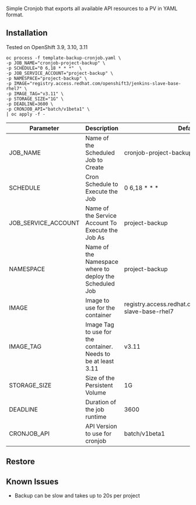 Simple Cronjob that exports all available API resources to a PV in YAML format.

## Installation
Tested on OpenShift 3.9, 3.10, 3.11
```
oc process -f template-backup-cronjob.yaml \
-p JOB_NAME="cronjob-project-backup" \
-p SCHEDULE="0 6,18 * * *"  \
-p JOB_SERVICE_ACCOUNT="project-backup" \
-p NAMESPACE="project-backup" \
-p IMAGE="registry.access.redhat.com/openshift3/jenkins-slave-base-rhel7" \
-p IMAGE_TAG="v3.11" \
-p STORAGE_SIZE="1G" \
-p DEADLINE=3600 \
-p CRONJOB_API="batch/v1beta1" \
| oc apply -f -
```

| Parameter  | Description | Defaults |
| ------------- | ------------- | ------------- |
| JOB_NAME  | Name of the Scheduled Job to Create | cronjob-project-backup |
| SCHEDULE  | Cron Schedule to Execute the Job | 0 6,18 * * * |
| JOB_SERVICE_ACCOUNT  | Name of the Service Account To Execute the Job As | project-backup |
| NAMESPACE  | Name of the Namespace where to deploy the Scheduled Job | project-backup |
| IMAGE  | Image to use for the container | registry.access.redhat.com/openshift3/jenkins-slave-base-rhel7 |
| IMAGE_TAG  | Image Tag to use for the container. Needs to be at least 3.11  | v3.11 |
| STORAGE_SIZE  | Size of the Persistent Volume  | 1G |
| DEADLINE  | Duration of the job runtime  | 3600 |
| CRONJOB_API  | API Version to use for cronjob | batch/v1beta1 |

## Restore

## Known Issues
- Backup can be slow and takes up to 20s per project
